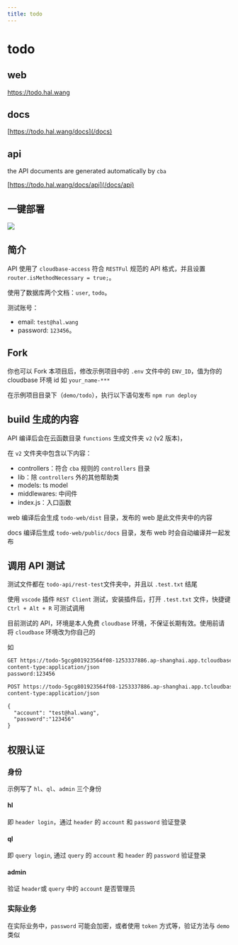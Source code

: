 ```yaml
---
title: todo
---
```


# todo

## web

<https://todo.hal.wang>

## docs

[https://todo.hal.wang/docs](/docs)

## api

the API documents are generated automatically by `cba`

[https://todo.hal.wang/docs/api](/docs/api)

## 一键部署

[![](https://main.qcloudimg.com/raw/67f5a389f1ac6f3b4d04c7256438e44f.svg)](https://console.cloud.tencent.com/tcb/env/index?action=CreateAndDeployCloudBaseProject&appUrl=https%3A%2F%2Fgithub.com%2Fhal-wang%2Ftodo&branch=main)

## 简介

API 使用了 `cloudbase-access` 符合 `RESTFul` 规范的 API 格式，并且设置 `router.isMethodNecessary = true;`。

使用了数据库两个文档：`user`, `todo`。

测试账号：

- email: `test@hal.wang`
- password: `123456`。

## Fork

你也可以 Fork 本项目后，修改示例项目中的 `.env` 文件中的 `ENV_ID`，值为你的 cloudbase 环境 id 如 `your_name-***`

在示例项目目录下（`demo/todo`），执行以下语句发布 `npm run deploy`

## build 生成的内容

API 编译后会在云函数目录 `functions` 生成文件夹 `v2` (v2 版本)，

在 `v2` 文件夹中包含以下内容：

- controllers：符合 `cba` 规则的 `controllers` 目录
- lib：除 `controllers` 外的其他帮助类
- models: ts model
- middlewares: 中间件
- index.js：入口函数

web 编译后会生成 `todo-web/dist` 目录，发布的 web 是此文件夹中的内容

docs 编译后生成 `todo-web/public/docs` 目录，发布 web 时会自动编译并一起发布

## 调用 API 测试

测试文件都在 `todo-api/rest-test`文件夹中，并且以 `.test.txt` 结尾

使用 `vscode` 插件 `REST Client` 测试，安装插件后，打开 `.test.txt` 文件，快捷键 `Ctrl + Alt + R` 可测试调用

目前测试的 API，环境是本人免费 `cloudbase` 环境，不保证长期有效。使用前请将 `cloudbase` 环境改为你自己的

如

```txt
GET https://todo-5gcg801923564f08-1253337886.ap-shanghai.app.tcloudbase.com/v2/user/test@hal.wang
content-type:application/json
password:123456
```

```txt
POST https://todo-5gcg801923564f08-1253337886.ap-shanghai.app.tcloudbase.com/v2/user
content-type:application/json

{
  "account": "test@hal.wang",
  "password":"123456"
}
```

## 权限认证

### 身份

示例写了 `hl`、`ql`、`admin` 三个身份

#### hl

即 `header login`，通过 `header` 的 `account` 和 `password` 验证登录

#### ql

即 `query login`, 通过 `query` 的 `account` 和 `header` 的 `password` 验证登录

#### admin

验证 `header`或 `query` 中的 `account` 是否管理员

### 实际业务

在实际业务中，`password` 可能会加密，或者使用 `token` 方式等，验证方法与 `demo` 类似
